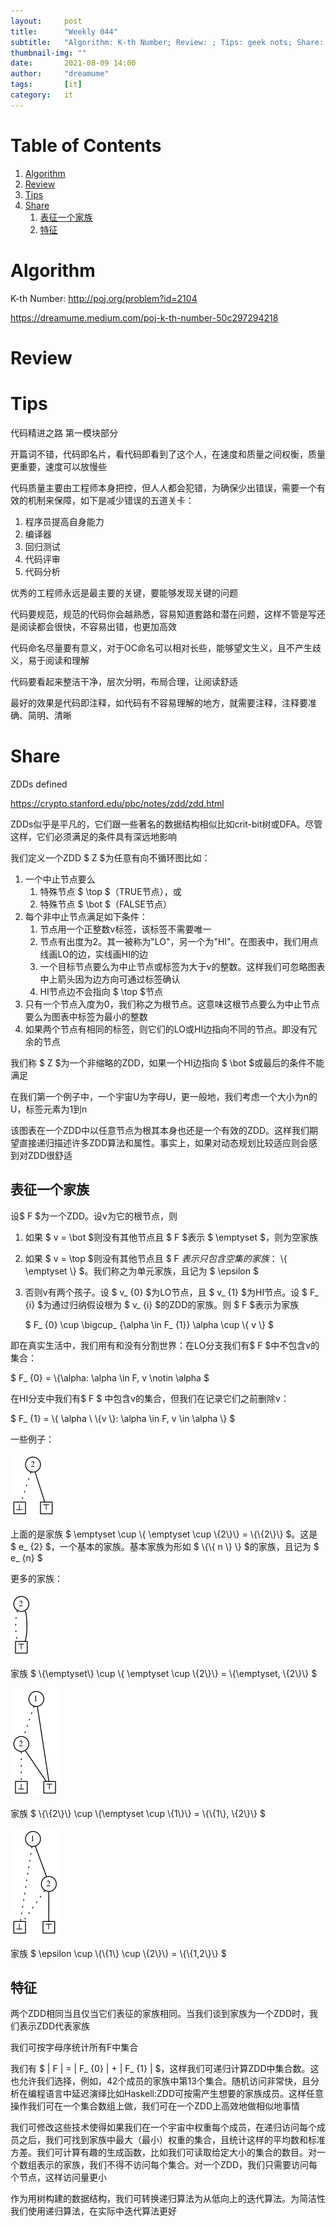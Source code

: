 ```yaml
---
layout:     post
title:      "Weekly 044"
subtitle:   "Algorithm: K-th Number; Review: ; Tips: geek nots; Share: ZDDs defined"
thumbnail-img: ""
date:       2021-08-09 14:00
author:     "dreamume"
tags: 		[it]
category:   it
---
```

<head>
    <script src="https://cdn.mathjax.org/mathjax/latest/MathJax.js?config=TeX-AMS-MML_HTMLorMML" type="text/javascript"></script>
    <script type="text/x-mathjax-config">
        MathJax.Hub.Config({
            tex2jax: {
            skipTags: ['script', 'noscript', 'style', 'textarea', 'pre'],
            inlineMath: [['$','$']]
            }
        });
    </script>
</head>

# Table of Contents

1.  [Algorithm](#orge337daf)
2.  [Review](#org2db7abf)
3.  [Tips](#org7ab41c7)
4.  [Share](#org9a4ba63)
    1.  [表征一个家族](#org826a143)
    2.  [特征](#orga793571)


<a id="orge337daf"></a>

# Algorithm

K-th Number: <http://poj.org/problem?id=2104>

<https://dreamume.medium.com/poj-k-th-number-50c297294218>


<a id="org2db7abf"></a>

# Review


<a id="org7ab41c7"></a>

# Tips

代码精进之路 第一模块部分

开篇词不错，代码即名片，看代码即看到了这个人，在速度和质量之间权衡，质量更重要，速度可以放慢些

代码质量主要由工程师本身把控，但人人都会犯错，为确保少出错误，需要一个有效的机制来保障，如下是减少错误的五道关卡：

1.  程序员提高自身能力
2.  编译器
3.  回归测试
4.  代码评审
5.  代码分析

优秀的工程师永远是最主要的关键，要能够发现关键的问题

代码要规范，规范的代码你会越熟悉，容易知道套路和潜在问题，这样不管是写还是阅读都会很快，不容易出错，也更加高效

代码命名尽量要有意义，对于OC命名可以相对长些，能够望文生义，且不产生歧义，易于阅读和理解

代码要看起来整洁干净，层次分明，布局合理，让阅读舒适

最好的效果是代码即注释，如代码有不容易理解的地方，就需要注释，注释要准确、简明、清晰


<a id="org9a4ba63"></a>

# Share

ZDDs defined

<https://crypto.stanford.edu/pbc/notes/zdd/zdd.html>

ZDDs似乎是平凡的，它们跟一些著名的数据结构相似比如crit-bit树或DFA。尽管这样，它们必须满足的条件具有深远地影响

我们定义一个ZDD $ Z $为任意有向不循环图比如：

1.  一个中止节点要么
    1.  特殊节点 $ \\top $（TRUE节点），或
    2.  特殊节点 $ \\bot $（FALSE节点）
2.  每个非中止节点满足如下条件：
    1.  节点用一个正整数v标签，该标签不需要唯一
    2.  节点有出度为2。其一被称为"LO"，另一个为"HI"。在图表中，我们用点线画LO的边，实线画HI的边
    3.  一个目标节点要么为中止节点或标签为大于v的整数。这样我们可忽略图表中上箭头因为边方向可通过标签确认
    4.  HI节点边不会指向 $ \\top $节点
3.  只有一个节点入度为0，我们称之为根节点。这意味这根节点要么为中止节点要么为图表中标签为最小的整数
4.  如果两个节点有相同的标签，则它们的LO或HI边指向不同的节点。即没有冗余的节点

我们称 $ Z $为一个非缩略的ZDD，如果一个HI边指向 $ \\bot $或最后的条件不能满足

在我们第一个例子中，一个宇宙U为字母U，更一般地，我们考虑一个大小为n的U，标签元素为1到n

该图表在一个ZDD中以任意节点为根其本身也还是一个有效的ZDD。这样我们期望直接递归描述许多ZDD算法和属性。事实上，如果对动态规划比较适应则会感到对ZDD很舒适


<a id="org826a143"></a>

## 表征一个家族

设$ F $为一个ZDD。设v为它的根节点，则

1.  如果 $ v = \\bot $则没有其他节点且 $ F $表示 $ \\emptyset $，则为空家族
2.  如果 $ v = \\top $则没有其他节点且 $ F $表示只包含空集的家族：$ \\{ \\emptyset \\} $。我们称之为单元家族，且记为 $ \\epsilon $
3.  否则v有两个孩子。设 $ v_ {0} $为LO节点，且 $ v_ {1} $为HI节点。设 $ F_ {i} $为通过归纳假设根为 $ v_ {i} $的ZDD的家族。则 $ F $表示为家族
    
    $ F_ {0} \\cup \\bigcup_ {\\alpha \\in F_ {1}} \\alpha \\cup \\{ v \\} $

即在真实生活中，我们用有和没有分割世界：在LO分支我们有$ F $中不包含v的集合：

$ F_ {0} = \\{\\alpha: \\alpha \\in F, v \\notin \\alpha $

在HI分支中我们有$ F $ 中包含v的集合，但我们在记录它们之前删除v：

$ F_ {1} = \\{ \\alpha \\ \\{v \\}: \\alpha \\in F, v \\in \\alpha \\} $

一些例子：

![img](../img/zdd_dag1.png)

上面的是家族 $ \\emptyset \\cup \\{ \\emptyset \\cup \\{2\\}\\} = \\{\\{2\\}\\} $。这是 $ e_ {2} $，一个基本的家族。基本家族为形如 $ \\{\\{ n \\} \\} $的家族，且记为 $ e_ {n} $

更多的家族：

![img](../img/zdd_dag2.png)

家族 $ \\{\\emptyset\\} \\cup \\{ \\emptyset \\cup \\{2\\}\\} = \\{\\emptyset, \\{2\\}\\} $

![img](../img/zdd_dag3.png)

家族 $ \\{\\{2\\}\\} \\cup \\{\\emptyset \\cup \\{1\\}\\} = \\{\\{1\\}, \\{2\\}\\} $

![img](../img/zdd_dag4.png)

家族 $ \\epsilon \\cup \\{\\{1\\} \\cup \\{2\\}\\} = \\{\\{1,2\\}\\} $


<a id="orga793571"></a>

## 特征

两个ZDD相同当且仅当它们表征的家族相同。当我们谈到家族为一个ZDD时，我们表示ZDD代表家族

我们可按字母序统计所有F中集合

我们有 $ \| F \| = \| F_ {0} \| + \| F_ {1} \| $，这样我们可递归计算ZDD中集合数。这也允许我们选择，例如，42个成员的家族中第13个集合。随机访问非常快，且分析在编程语言中延迟演绎比如Haskell:ZDD可按需产生想要的家族成员。这样任意操作我们可在一个集合数组上做，我们可在一个ZDD上高效地做相似地事情

我们可修改这些技术使得如果我们在一个宇宙中权重每个成员，在递归访问每个成员之后，我们可找到家族中最大（最小）权重的集合，且统计这样的平均数和标准方差。我们可计算有趣的生成函数，比如我们可读取给定大小的集合的数目。对一个数组表示的家族，我们不得不访问每个集合。对一个ZDD，我们只需要访问每个节点，这样访问量更小

作为用树构建的数据结构，我们可转换递归算法为从低向上的迭代算法。为简洁性我们使用递归算法，在实际中迭代算法更好
